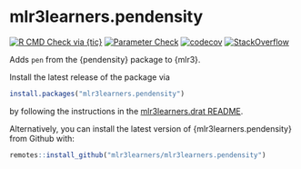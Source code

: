 # mlr3learners.pendensity

<!-- badges: start -->

[![R CMD Check via {tic}](https://github.com/mlr3learners/mlr3learners.pendensity/workflows/R%20CMD%20Check%20via%20{tic}/badge.svg?branch=master)](https://github.com/mlr3learners/mlr3learners.pendensity/actions)
[![Parameter Check](https://github.com/mlr3learners/mlr3learners.pendensity/workflows/Parameter%20Check/badge.svg?branch=master)](https://github.com/mlr3learners/mlr3learners.pendensity/actions)
[![codecov](https://codecov.io/gh/mlr3learners/mlr3learners.pendensity/branch/master/graph/badge.svg)](https://codecov.io/gh/mlr3learners/mlr3learners.pendensity)
[![StackOverflow](https://img.shields.io/badge/stackoverflow-mlr3-orange.svg)](https://stackoverflow.com/questions/tagged/mlr3)

<!-- badges: end -->

Adds `pen` from the {pendensity} package to {mlr3}.

Install the latest release of the package via

```r
install.packages("mlr3learners.pendensity")
```

by following the instructions in the [mlr3learners.drat README](https://github.com/mlr3learners/mlr3learners.drat).

Alternatively, you can install the latest version of {mlr3learners.pendensity} from Github with:

```r
remotes::install_github("mlr3learners/mlr3learners.pendensity")
```
